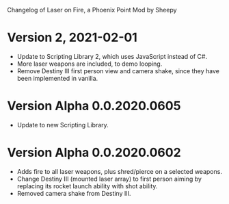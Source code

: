 Changelog of Laser on Fire, a Phoenix Point Mod by Sheepy

# Version 2, 2021-02-01

* Update to Scripting Library 2, which uses JavaScript instead of C#.
* More laser weapons are included, to demo looping.
* Remove Destiny III first person view and camera shake, since they have been implemented in vanilla.

# Version Alpha 0.0.2020.0605

* Update to new Scripting Library.

# Version Alpha 0.0.2020.0602

* Adds fire to all laser weapons, plus shred/pierce on a selected weapons.
* Change Destiny III (mounted laser array) to first person aiming by replacing its rocket launch ability with shot ability.
* Removed camera shake from Destiny III.